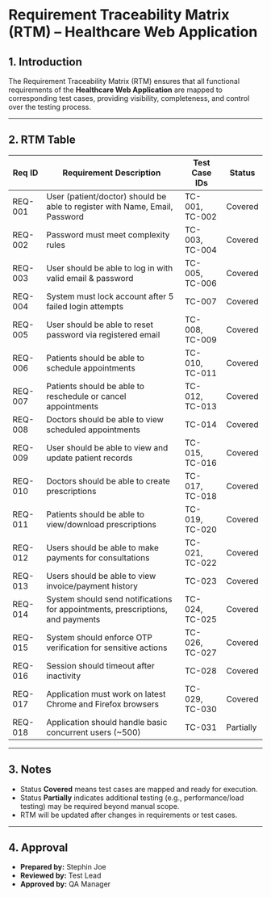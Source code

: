 # Requirement Traceability Matrix (RTM) – Healthcare Web Application

## 1. Introduction
The Requirement Traceability Matrix (RTM) ensures that all functional requirements of the **Healthcare Web Application** are mapped to corresponding test cases, providing visibility, completeness, and control over the testing process.

---

## 2. RTM Table

| Req ID  | Requirement Description                                               | Test Case IDs           | Status   |
|---------|-----------------------------------------------------------------------|------------------------|----------|
| REQ-001 | User (patient/doctor) should be able to register with Name, Email, Password | TC-001, TC-002         | Covered  |
| REQ-002 | Password must meet complexity rules                                   | TC-003, TC-004         | Covered  |
| REQ-003 | User should be able to log in with valid email & password             | TC-005, TC-006         | Covered  |
| REQ-004 | System must lock account after 5 failed login attempts               | TC-007                  | Covered  |
| REQ-005 | User should be able to reset password via registered email           | TC-008, TC-009         | Covered  |
| REQ-006 | Patients should be able to schedule appointments                     | TC-010, TC-011         | Covered  |
| REQ-007 | Patients should be able to reschedule or cancel appointments         | TC-012, TC-013         | Covered  |
| REQ-008 | Doctors should be able to view scheduled appointments                | TC-014                  | Covered  |
| REQ-009 | User should be able to view and update patient records               | TC-015, TC-016         | Covered  |
| REQ-010 | Doctors should be able to create prescriptions                        | TC-017, TC-018         | Covered  |
| REQ-011 | Patients should be able to view/download prescriptions               | TC-019, TC-020         | Covered  |
| REQ-012 | Users should be able to make payments for consultations              | TC-021, TC-022         | Covered  |
| REQ-013 | Users should be able to view invoice/payment history                 | TC-023                  | Covered  |
| REQ-014 | System should send notifications for appointments, prescriptions, and payments | TC-024, TC-025         | Covered  |
| REQ-015 | System should enforce OTP verification for sensitive actions         | TC-026, TC-027         | Covered  |
| REQ-016 | Session should timeout after inactivity                                | TC-028                  | Covered  |
| REQ-017 | Application must work on latest Chrome and Firefox browsers          | TC-029, TC-030         | Covered  |
| REQ-018 | Application should handle basic concurrent users (~500)              | TC-031                  | Partially |

---

## 3. Notes
- Status **Covered** means test cases are mapped and ready for execution.  
- Status **Partially** indicates additional testing (e.g., performance/load testing) may be required beyond manual scope.  
- RTM will be updated after changes in requirements or test cases.

---

## 4. Approval
- **Prepared by:** Stephin Joe  
- **Reviewed by:** Test Lead  
- **Approved by:** QA Manager
